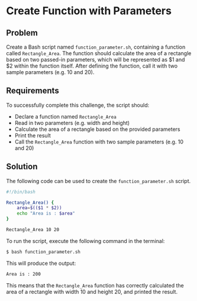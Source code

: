 # Create Function with Parameters

## Problem

Create a Bash script named `function_parameter.sh`, containing a function called `Rectangle_Area`. The function should calculate the area of a rectangle based on two passed-in parameters, which will be represented as $1 and $2 within the function itself. After defining the function, call it with two sample parameters (e.g. 10 and 20).

## Requirements

To successfully complete this challenge, the script should:

* Declare a function named `Rectangle_Area`
* Read in two parameters (e.g. width and height)
* Calculate the area of a rectangle based on the provided parameters
* Print the result
* Call the `Rectangle_Area` function with two sample parameters (e.g. 10 and 20)

## Solution

The following code can be used to create the `function_parameter.sh` script.

```bash
#!/bin/bash

Rectangle_Area() {
    area=$(($1 * $2))
    echo "Area is : $area"
}

Rectangle_Area 10 20
```

To run the script, execute the following command in the terminal:
```bash
$ bash function_parameter.sh
```

This will produce the output:
```bash
Area is : 200
```
This means that the `Rectangle_Area` function has correctly calculated the area of a rectangle with width 10 and height 20, and printed the result.
